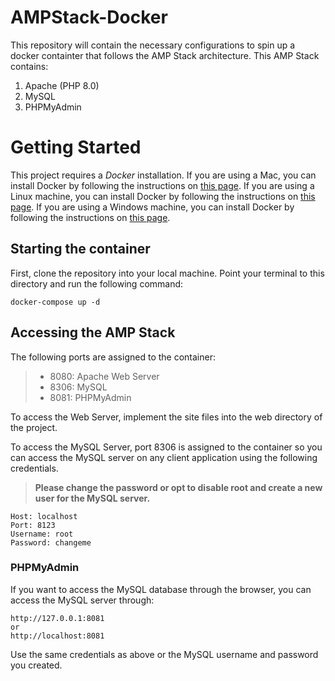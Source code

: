 # AMPStack-Docker
This repository will contain the necessary configurations to spin up a docker containter that follows the AMP Stack architecture.
This AMP Stack contains:
1. Apache (PHP 8.0)
2. MySQL
3. PHPMyAdmin

# Getting Started
This project requires a *Docker* installation. If you are using a Mac, you can install Docker by following the instructions on [this page](https://docs.docker.com/docker-for-mac/install/). If you are using a Linux machine, you can install Docker by following the instructions on [this page](https://docs.docker.com/engine/install/). If you are using a Windows machine, you can install Docker by following the instructions on [this page](https://docs.docker.com/docker-for-windows/install/).

## Starting the container
First, clone the repository into your local machine. Point your terminal to this directory and run the following command:
```
docker-compose up -d
```

## Accessing the AMP Stack
The following ports are assigned to the container:
> * 8080: Apache Web Server
> * 8306: MySQL
> * 8081: PHPMyAdmin

To access the Web Server, implement the site files into the web directory of the project.

To access the MySQL Server, port 8306 is assigned to the container so you can access the MySQL server on any client application using the following credentials.
>**Please change the password or opt to disable root and create a new user for the MySQL server.**
```
Host: localhost
Port: 8123
Username: root
Password: changeme
```

### PHPMyAdmin
If you want to access the MySQL database through the browser, you can access the MySQL server through:
```
http://127.0.0.1:8081
or
http://localhost:8081
```
Use the same credentials as above or the MySQL username and password you created.

